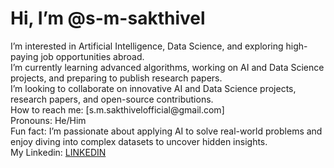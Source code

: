 <h1>Hi, I’m @s-m-sakthivel</h1>
 I’m interested in Artificial Intelligence, Data Science, and exploring high-paying job opportunities abroad.<BR>
 I’m currently learning advanced algorithms, working on AI and Data Science projects, and preparing to publish research papers.<BR>
 I’m looking to collaborate on innovative AI and Data Science projects, research papers, and open-source contributions.<BR>
 How to reach me: [s.m.sakthivelofficial@gmail.com]<BR>
 Pronouns: He/Him<BR>
 Fun fact: I’m passionate about applying AI to solve real-world problems and enjoy diving into complex datasets to uncover hidden insights.<BR>
 My Linkedin: <a href="https://www.linkedin.com/in/smsakthivel/">LINKEDIN</a>

